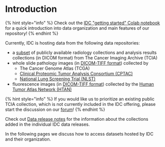 # Introduction

{% hint style="info" %}
Check out the [IDC "getting started" Colab notebook](https://github.com/ImagingDataCommons/IDC-Examples/blob/master/notebooks/getting\_started.ipynb) for a quick introduction into data organization and main features of our repository!
{% endhint %}

Currently, IDC is hosting data from the following data repositories:

* a [subset](https://portal.imaging.datacommons.cancer.gov/collections/) of publicly available radiology collections and analysis results collections (in DICOM format) from The Cancer Imaging Archive (TCIA)
* whole slide pathology images (in [DICOM-TIFF format](../dicom/dicom-tiff-dual-personality-files.md)) collected by&#x20;
  * The Cancer Genome Atlas (TCGA)
  * [Clinical Proteomic Tumor Analysis Consortium (CPTAC)](https://proteomics.cancer.gov/programs/cptac)
  * [National Lung Screening Trial (NLST) ](https://www.cancer.gov/types/lung/research/nlst)
* fluorescence images (in [DICOM-TIFF format](../dicom/dicom-tiff-dual-personality-files.md)) collected by the [Human Tumor Atlas Network (HTAN)](https://humantumoratlas.org/)

{% hint style="info" %}
If you would like us to prioritize an existing public TCIA collection, which is not currently included in the IDC offering, please start the discussion on our [forum](https://discourse.canceridc.dev/c/data/8)!
{% endhint %}

Check out [Data release notes](data-release-notes.md) for the information about the collections added in the individual IDC data releases.

In the following pages we discuss how to access datasets hosted by IDC and their organization.
